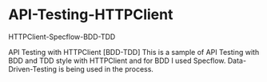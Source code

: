 # API-Testing-HTTPClient
HTTPClient-Specflow-BDD-TDD

API Testing with HTTPClient [BDD-TDD]
This is a sample of API Testing with BDD and TDD style with HTTPClient and for BDD I used Specflow. Data-Driven-Testing is being used in the process.
